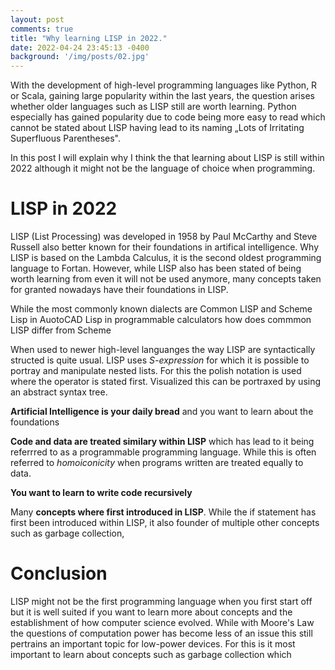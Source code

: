 ```yaml
---
layout: post
comments: true
title: "Why learning LISP in 2022."
date: 2022-04-24 23:45:13 -0400
background: '/img/posts/02.jpg'
---
```



With the development of high-level programming languages like Python, R or Scala, gaining large popularity within the last years, the question arises whether older languages such as LISP still are worth learning. Python especially has gained popularity due to code being more easy to read which cannot be stated about LISP having lead to its naming „Lots of Irritating Superfluous Parentheses". 

In this post I will explain why I think the that learning about LISP is still within 2022 although it might not be the language of choice when programming.


# LISP in 2022
LISP (List Processing) was developed in 1958 by Paul McCarthy and Steve Russell also better known for their foundations in artifical intelligence. Why LISP is based on the Lambda Calculus, it is the second oldest programming language to Fortan. However, while LISP also has been stated of being worth learning from even it will not be used anymore, many concepts taken for granted nowadays have their foundations in LISP.

While the most commonly known dialects are Common LISP and Scheme 
Lisp in AuotoCAD
Lisp in programmable calculators
how does commmon LISP differ from Scheme

When used to newer high-level languanges the way LISP are syntactically structed is quite usual. LISP uses *S-expression* for which it is possible to portray and manipulate nested lists. For this the polish notation is used where the operator is stated first. Visualized this can be portraxed by using an abstract syntax tree. 


**Artificial Intelligence is your daily bread** and you want to learn about the foundations

**Code and data are treated similary within LISP** which has lead to it being referrred to as a programmable programming language. While this is often referred to *homoiconicity* when programs written are treated equally to data.   

**You want to learn to write code recursively**

Many **concepts where first introduced in LISP**. While the if statement has first been introduced within LISP, it also founder of multiple other concepts such as garbage collection, 


# Conclusion
LISP might not be the first programming language when you first start off but it is well suited if you want to learn more about concepts and the establishment of how computer science evolved. While with Moore's Law the questions of computation power has become less of an issue this still pertrains an important topic for low-power devices. For this is it most important to learn about concepts such as garbage collection which